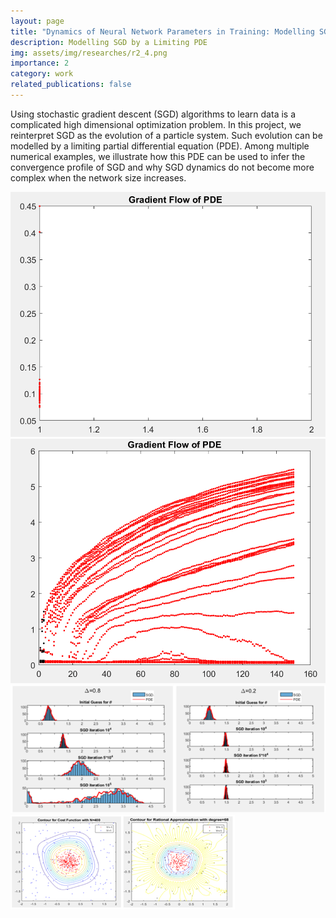 ```yaml
---
layout: page
title: "Dynamics of Neural Network Parameters in Training: Modelling SGD by a Limiting PDE "
description: Modelling SGD by a Limiting PDE
img: assets/img/researches/r2_4.png
importance: 2
category: work
related_publications: false
---
```


Using stochastic gradient descent (SGD) algorithms to learn data is a complicated high dimensional optimization problem. In this project, we reinterpret SGD as the evolution of a particle system. Such evolution can be modelled by a limiting partial differential equation (PDE). Among multiple numerical examples, we illustrate how this PDE can be used to infer the convergence profile of SGD and why SGD dynamics do not become more complex when the network size increases.


<div class="t-grid-wrap">
    <div class="t-grid-item tgi1"><img class="t-grid-item-img" src="/assets/img/researches/r2_1.gif" /></div>
    <div class="t-grid-item tgi2"><img class="t-grid-item-img"  src="/assets/img/researches/r2_2.gif" /></div>
    <div class="t-grid-item tgi3"><img class="t-grid-item-img"  src="/assets/img/researches/r2_3.png" /></div>
    <div class="t-grid-item tgi4"><img  class="t-grid-item-img" src="/assets/img/researches/r2_4.png" /></div>
</div>
